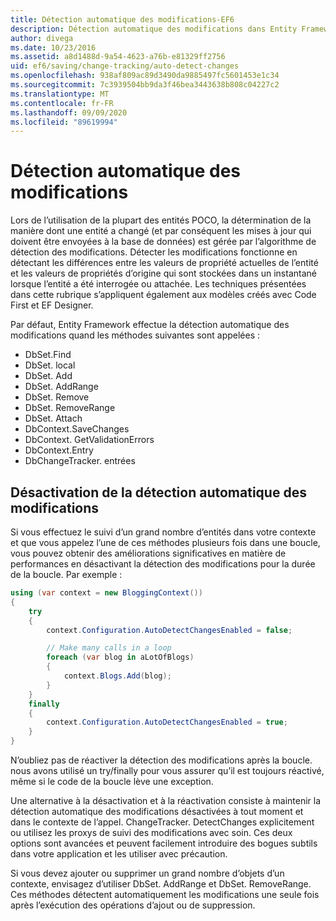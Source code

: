 ```yaml
---
title: Détection automatique des modifications-EF6
description: Détection automatique des modifications dans Entity Framework 6
author: divega
ms.date: 10/23/2016
ms.assetid: a8d1488d-9a54-4623-a76b-e81329ff2756
uid: ef6/saving/change-tracking/auto-detect-changes
ms.openlocfilehash: 938af809ac89d3490da9885497fc5601453e1c34
ms.sourcegitcommit: 7c3939504bb9da3f46bea3443638b808c04227c2
ms.translationtype: MT
ms.contentlocale: fr-FR
ms.lasthandoff: 09/09/2020
ms.locfileid: "89619994"
---
```

# <a name="automatic-detect-changes"></a>Détection automatique des modifications
Lors de l’utilisation de la plupart des entités POCO, la détermination de la manière dont une entité a changé (et par conséquent les mises à jour qui doivent être envoyées à la base de données) est gérée par l’algorithme de détection des modifications. Détecter les modifications fonctionne en détectant les différences entre les valeurs de propriété actuelles de l’entité et les valeurs de propriétés d’origine qui sont stockées dans un instantané lorsque l’entité a été interrogée ou attachée. Les techniques présentées dans cette rubrique s’appliquent également aux modèles créés avec Code First et EF Designer.  

Par défaut, Entity Framework effectue la détection automatique des modifications quand les méthodes suivantes sont appelées :  

- DbSet.Find  
- DbSet. local  
- DbSet. Add  
- DbSet. AddRange
- DbSet. Remove  
- DbSet. RemoveRange
- DbSet. Attach  
- DbContext.SaveChanges  
- DbContext. GetValidationErrors  
- DbContext.Entry  
- DbChangeTracker. entrées  

## <a name="disabling-automatic-detection-of-changes"></a>Désactivation de la détection automatique des modifications  

Si vous effectuez le suivi d’un grand nombre d’entités dans votre contexte et que vous appelez l’une de ces méthodes plusieurs fois dans une boucle, vous pouvez obtenir des améliorations significatives en matière de performances en désactivant la détection des modifications pour la durée de la boucle. Par exemple :  

``` csharp
using (var context = new BloggingContext())
{
    try
    {
        context.Configuration.AutoDetectChangesEnabled = false;

        // Make many calls in a loop
        foreach (var blog in aLotOfBlogs)
        {
            context.Blogs.Add(blog);
        }
    }
    finally
    {
        context.Configuration.AutoDetectChangesEnabled = true;
    }
}
```  

N’oubliez pas de réactiver la détection des modifications après la boucle. nous avons utilisé un try/finally pour vous assurer qu’il est toujours réactivé, même si le code de la boucle lève une exception.  

Une alternative à la désactivation et à la réactivation consiste à maintenir la détection automatique des modifications désactivées à tout moment et dans le contexte de l’appel. ChangeTracker. DetectChanges explicitement ou utilisez les proxys de suivi des modifications avec soin. Ces deux options sont avancées et peuvent facilement introduire des bogues subtils dans votre application et les utiliser avec précaution.  

Si vous devez ajouter ou supprimer un grand nombre d’objets d’un contexte, envisagez d’utiliser DbSet. AddRange et DbSet. RemoveRange. Ces méthodes détectent automatiquement les modifications une seule fois après l’exécution des opérations d’ajout ou de suppression. 
